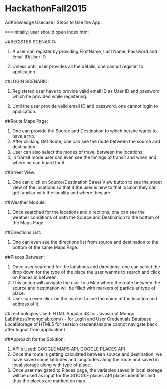 # HackathonFall2015
AdKnowledge Usecase I
Steps to Use the App:

***Initially, user should open index.html

##REGISTER SCENARIO:
1) A user can register by providing FirstName, Last Name, Password and Email ID/User ID.

2) Unless untill user provides all the details, one cannot register to application.

##LOGIN SCENARIO:
1) Registered user have to provide valid email ID as User ID and password which he provided while registering.

2) Until the user provide valid email ID and password, one cannot login to application.

##Route Maps Page:
1) One can provide the Source and Destination to which he/she wants to have a trip.
2) After clicking Get Route, one can see the route between the source and destination.
3) User can also select the modes of travel between the locations.
4) In transit mode user can even see the timings of transit and when and where he can board for it.

##Street View:
1) One can click on Source/Destination Street View button to see the street view of the locations so that if the user is new to that locaion they can get familiar with the locality and where they are.

##Weather Module:
1) Once searched for the locations and directions, one can see the weather conditions of both the Source and Destination to the bottom of the Maps Page.

##Directions List:
1) One can even see the directions list from source and destination to the bottom of the same Maps Page.

##Places Between:
1) Once user searched for the locations and directions, one can select the drop down for the type of the place the user wannts to search and click on Places in between.
2) This action will navigate the user to a Map where the route between the source and destination will be filled with markers of particular type of place.
3) User can even click on the marker to see the name of the location and address of it.

##Technologies Used:
HTML
Angular JS for Javascript
Mongo Lab(https://mongolab.com/) - for Login and User Credentials Database
LocalStorage of HTML5 for session credentials(one cannot navigate back after logout from application)

##Approach for the Solution:
1) API's Used: GOOGLE MAPS API, GOOGLE PLACES API
2) Once the route is getting calculated between source and destination, we have saved some latitudes and longitudes along the route and saved in local storage along with type of place.
3) Once user navigated to Places page, the variables saved in local storage will be used as input for the GOOGLE places API places identifier and thus the places are marked on map.
